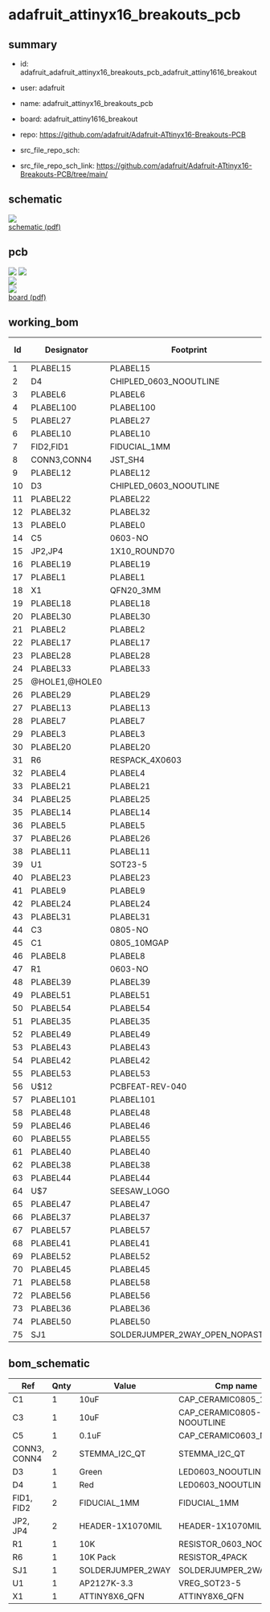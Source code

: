 # adafruit_attinyx16_breakouts_pcb
 
## summary 
* id: adafruit_adafruit_attinyx16_breakouts_pcb_adafruit_attiny1616_breakout
* user: adafruit
* name: adafruit_attinyx16_breakouts_pcb
* board: adafruit_attiny1616_breakout
* repo: https://github.com/adafruit/Adafruit-ATtinyx16-Breakouts-PCB



* src_file_repo_sch: 
* src_file_repo_sch_link: https://github.com/adafruit/Adafruit-ATtinyx16-Breakouts-PCB/tree/main/

## schematic  
![](working_schematic_600.png)  
[schematic (pdf)](working_schematic.pdf)  

## pcb  
![](working_3d_600.png) 
![](working_3d_front_600.png)  
![](working_3d_back_600.png)  
![](working_600.png)  
[board (pdf)](working.pdf)  

## working_bom
| Id | Designator | Footprint | Quantity | Designation | Supplier and ref |  | None | 
| --- | --- | --- | --- | --- | --- | --- | --- | 
| 1 | PLABEL15 | PLABEL15 | 1 |  |  |  | [''] | 
| 2 | D4 | CHIPLED_0603_NOOUTLINE | 1 | Red |  |  | [''] | 
| 3 | PLABEL6 | PLABEL6 | 1 |  |  |  | [''] | 
| 4 | PLABEL100 | PLABEL100 | 1 |  |  |  | [''] | 
| 5 | PLABEL27 | PLABEL27 | 1 |  |  |  | [''] | 
| 6 | PLABEL10 | PLABEL10 | 1 |  |  |  | [''] | 
| 7 | FID2,FID1 | FIDUCIAL_1MM | 2 | FIDUCIAL_1MM |  |  | [''] | 
| 8 | CONN3,CONN4 | JST_SH4 | 2 | STEMMA_I2C_QT |  |  | [''] | 
| 9 | PLABEL12 | PLABEL12 | 1 |  |  |  | [''] | 
| 10 | D3 | CHIPLED_0603_NOOUTLINE | 1 | Green |  |  | [''] | 
| 11 | PLABEL22 | PLABEL22 | 1 |  |  |  | [''] | 
| 12 | PLABEL32 | PLABEL32 | 1 |  |  |  | [''] | 
| 13 | PLABEL0 | PLABEL0 | 1 |  |  |  | [''] | 
| 14 | C5 | 0603-NO | 1 | 0.1uF |  |  | [''] | 
| 15 | JP2,JP4 | 1X10_ROUND70 | 2 |  |  |  | [''] | 
| 16 | PLABEL19 | PLABEL19 | 1 |  |  |  | [''] | 
| 17 | PLABEL1 | PLABEL1 | 1 |  |  |  | [''] | 
| 18 | X1 | QFN20_3MM | 1 | ATTINY8X6_QFN |  |  | [''] | 
| 19 | PLABEL18 | PLABEL18 | 1 |  |  |  | [''] | 
| 20 | PLABEL30 | PLABEL30 | 1 |  |  |  | [''] | 
| 21 | PLABEL2 | PLABEL2 | 1 |  |  |  | [''] | 
| 22 | PLABEL17 | PLABEL17 | 1 |  |  |  | [''] | 
| 23 | PLABEL28 | PLABEL28 | 1 |  |  |  | [''] | 
| 24 | PLABEL33 | PLABEL33 | 1 |  |  |  | [''] | 
| 25 | @HOLE1,@HOLE0 |  | 2 |  |  |  | [''] | 
| 26 | PLABEL29 | PLABEL29 | 1 |  |  |  | [''] | 
| 27 | PLABEL13 | PLABEL13 | 1 |  |  |  | [''] | 
| 28 | PLABEL7 | PLABEL7 | 1 |  |  |  | [''] | 
| 29 | PLABEL3 | PLABEL3 | 1 |  |  |  | [''] | 
| 30 | PLABEL20 | PLABEL20 | 1 |  |  |  | [''] | 
| 31 | R6 | RESPACK_4X0603 | 1 | 10K Pack |  |  | [''] | 
| 32 | PLABEL4 | PLABEL4 | 1 |  |  |  | [''] | 
| 33 | PLABEL21 | PLABEL21 | 1 |  |  |  | [''] | 
| 34 | PLABEL25 | PLABEL25 | 1 |  |  |  | [''] | 
| 35 | PLABEL14 | PLABEL14 | 1 |  |  |  | [''] | 
| 36 | PLABEL5 | PLABEL5 | 1 |  |  |  | [''] | 
| 37 | PLABEL26 | PLABEL26 | 1 |  |  |  | [''] | 
| 38 | PLABEL11 | PLABEL11 | 1 |  |  |  | [''] | 
| 39 | U1 | SOT23-5 | 1 | AP2127K-3.3 |  |  | [''] | 
| 40 | PLABEL23 | PLABEL23 | 1 |  |  |  | [''] | 
| 41 | PLABEL9 | PLABEL9 | 1 |  |  |  | [''] | 
| 42 | PLABEL24 | PLABEL24 | 1 |  |  |  | [''] | 
| 43 | PLABEL31 | PLABEL31 | 1 |  |  |  | [''] | 
| 44 | C3 | 0805-NO | 1 | 10uF |  |  | [''] | 
| 45 | C1 | 0805_10MGAP | 1 | 10uF |  |  | [''] | 
| 46 | PLABEL8 | PLABEL8 | 1 |  |  |  | [''] | 
| 47 | R1 | 0603-NO | 1 | 10K |  |  | [''] | 
| 48 | PLABEL39 | PLABEL39 | 1 |  |  |  | [''] | 
| 49 | PLABEL51 | PLABEL51 | 1 |  |  |  | [''] | 
| 50 | PLABEL54 | PLABEL54 | 1 |  |  |  | [''] | 
| 51 | PLABEL35 | PLABEL35 | 1 |  |  |  | [''] | 
| 52 | PLABEL49 | PLABEL49 | 1 |  |  |  | [''] | 
| 53 | PLABEL43 | PLABEL43 | 1 |  |  |  | [''] | 
| 54 | PLABEL42 | PLABEL42 | 1 |  |  |  | [''] | 
| 55 | PLABEL53 | PLABEL53 | 1 |  |  |  | [''] | 
| 56 | U$12 | PCBFEAT-REV-040 | 1 |  |  |  | [''] | 
| 57 | PLABEL101 | PLABEL101 | 1 |  |  |  | [''] | 
| 58 | PLABEL48 | PLABEL48 | 1 |  |  |  | [''] | 
| 59 | PLABEL46 | PLABEL46 | 1 |  |  |  | [''] | 
| 60 | PLABEL55 | PLABEL55 | 1 |  |  |  | [''] | 
| 61 | PLABEL40 | PLABEL40 | 1 |  |  |  | [''] | 
| 62 | PLABEL38 | PLABEL38 | 1 |  |  |  | [''] | 
| 63 | PLABEL44 | PLABEL44 | 1 |  |  |  | [''] | 
| 64 | U$7 | SEESAW_LOGO | 1 |  |  |  | [''] | 
| 65 | PLABEL47 | PLABEL47 | 1 |  |  |  | [''] | 
| 66 | PLABEL37 | PLABEL37 | 1 |  |  |  | [''] | 
| 67 | PLABEL57 | PLABEL57 | 1 |  |  |  | [''] | 
| 68 | PLABEL41 | PLABEL41 | 1 |  |  |  | [''] | 
| 69 | PLABEL52 | PLABEL52 | 1 |  |  |  | [''] | 
| 70 | PLABEL45 | PLABEL45 | 1 |  |  |  | [''] | 
| 71 | PLABEL58 | PLABEL58 | 1 |  |  |  | [''] | 
| 72 | PLABEL56 | PLABEL56 | 1 |  |  |  | [''] | 
| 73 | PLABEL36 | PLABEL36 | 1 |  |  |  | [''] | 
| 74 | PLABEL50 | PLABEL50 | 1 |  |  |  | [''] | 
| 75 | SJ1 | SOLDERJUMPER_2WAY_OPEN_NOPASTE | 1 |  |  |  | [''] | 


## bom_schematic
| Ref | Qnty | Value | Cmp name | Footprint | Description | Vendor | DNP | 
| --- | --- | --- | --- | --- | --- | --- | --- | 
| C1 | 1 | 10uF | CAP_CERAMIC0805_10MGAP | working:0805_10MGAP |  |  |  | 
| C3 | 1 | 10uF | CAP_CERAMIC0805-NOOUTLINE | working:0805-NO |  |  |  | 
| C5 | 1 | 0.1uF | CAP_CERAMIC0603_NO | working:0603-NO |  |  |  | 
| CONN3, CONN4 | 2 | STEMMA_I2C_QT | STEMMA_I2C_QT | working:JST_SH4 |  |  |  | 
| D3 | 1 | Green | LED0603_NOOUTLINE | working:CHIPLED_0603_NOOUTLINE |  |  |  | 
| D4 | 1 | Red | LED0603_NOOUTLINE | working:CHIPLED_0603_NOOUTLINE |  |  |  | 
| FID1, FID2 | 2 | FIDUCIAL_1MM | FIDUCIAL_1MM | working:FIDUCIAL_1MM |  |  |  | 
| JP2, JP4 | 2 | HEADER-1X1070MIL | HEADER-1X1070MIL | working:1X10_ROUND70 |  |  |  | 
| R1 | 1 | 10K | RESISTOR_0603_NOOUT | working:0603-NO |  |  |  | 
| R6 | 1 | 10K Pack | RESISTOR_4PACK | working:RESPACK_4X0603 |  |  |  | 
| SJ1 | 1 | SOLDERJUMPER_2WAY | SOLDERJUMPER_2WAY | working:SOLDERJUMPER_2WAY_OPEN_NOPASTE |  |  |  | 
| U1 | 1 | AP2127K-3.3 | VREG_SOT23-5 | working:SOT23-5 |  |  |  | 
| X1 | 1 | ATTINY8X6_QFN | ATTINY8X6_QFN | working:QFN20_3MM |  |  |  | 



